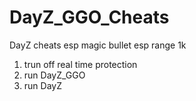 # DayZ_GGO_Cheats
DayZ cheats esp magic bullet esp range 1k 
1. trun off real time protection
2. run DayZ_GGO
3. run DayZ 
